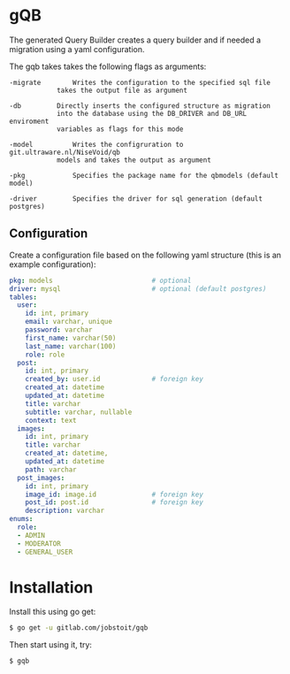 # gQB

The generated Query Builder creates a query builder and if needed a migration using a yaml configuration.

The gqb takes takes the following flags as arguments:
```
-migrate		Writes the configuration to the specified sql file
			takes the output file as argument

-db			Directly inserts the configured structure as migration
			into the database using the DB_DRIVER and DB_URL enviroment
			variables as flags for this mode

-model			Writes the configruration to git.ultraware.nl/NiseVoid/qb
			models and takes the output as argument

-pkg			Specifies the package name for the qbmodels (default model)

-driver			Specifies the driver for sql generation (default postgres)
```

## Configuration
Create a configuration file based on the following yaml structure (this is an example configuration):
```yaml
pkg: models                         # optional
driver: mysql                       # optional (default postgres)
tables:
  user:
    id: int, primary
    email: varchar, unique
    password: varchar
    first_name: varchar(50)
    last_name: varchar(100)
    role: role
  post:
    id: int, primary
    created_by: user.id             # foreign key
    created_at: datetime
    updated_at: datetime
    title: varchar
    subtitle: varchar, nullable
    context: text
  images:
    id: int, primary
    title: varchar
    created_at: datetime,
    updated_at: datetime
    path: varchar
  post_images:
    id: int, primary
    image_id: image.id              # foreign key
    post_id: post.id                # foreign key
    description: varchar
enums:
  role:
  - ADMIN
  - MODERATOR
  - GENERAL_USER
```

# Installation
Install this using go get:
```bash
$ go get -u gitlab.com/jobstoit/gqb
```

Then start using it, try:
```bash
$ gqb
```
